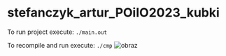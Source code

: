 # stefanczyk_artur_POiIO2023_kubki

To run project execute:
<code>./main.out</code>

To recompile and run execute:
<code>./cmp</code>
![obraz](https://user-images.githubusercontent.com/105075635/228289789-e70183e3-b77c-4406-ad90-cd7b472c827a.png)
